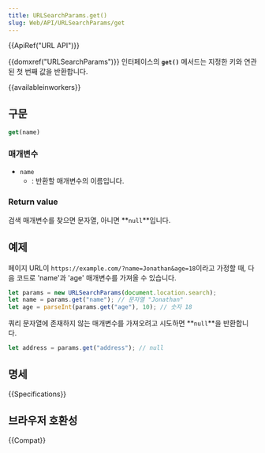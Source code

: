 ```yaml
---
title: URLSearchParams.get()
slug: Web/API/URLSearchParams/get
---
```


{{ApiRef("URL API")}}

{{domxref("URLSearchParams")}} 인터페이스의 **`get()`** 메서드는 지정한 키와 연관된 첫 번째 값을 반환합니다.

{{availableinworkers}}

## 구문

```js
get(name)
```

### 매개변수

- `name`
  - : 반환할 매개변수의 이름입니다.

### Return value

검색 매개변수를 찾으면 문자열, 아니면 **`null`**입니다.

## 예제

페이지 URL이 `https://example.com/?name=Jonathan&age=18`이라고 가정할 때, 다음 코드로 'name'과 'age' 매개변수를 가져올 수 있습니다.

```js
let params = new URLSearchParams(document.location.search);
let name = params.get("name"); // 문자열 "Jonathan"
let age = parseInt(params.get("age"), 10); // 숫자 18
```

쿼리 문자열에 존재하지 않는 매개변수를 가져오려고 시도하면 **`null`**을 반환합니다.

```js
let address = params.get("address"); // null
```

## 명세

{{Specifications}}

## 브라우저 호환성

{{Compat}}
